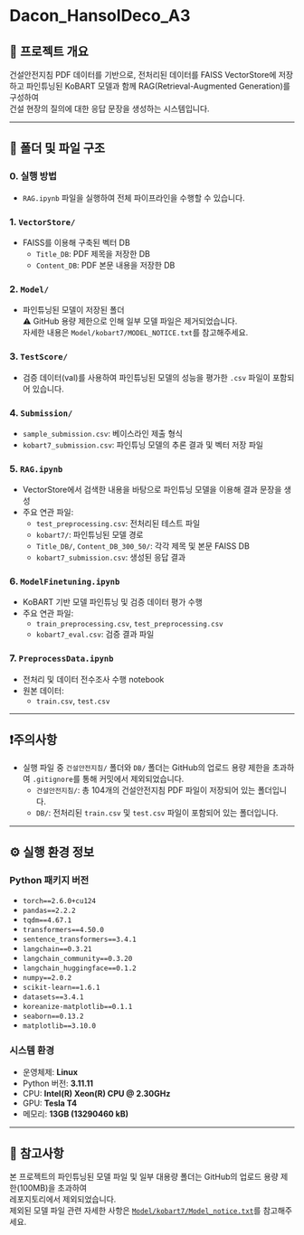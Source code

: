 # Dacon_HansolDeco_A3

## 📌 프로젝트 개요
건설안전지침 PDF 데이터를 기반으로, 전처리된 데이터를 FAISS VectorStore에 저장하고 
파인튜닝된 KoBART 모델과 함께 RAG(Retrieval-Augmented Generation)를 구성하여  
건설 현장의 질의에 대한 응답 문장을 생성하는 시스템입니다.

---

## 📁 폴더 및 파일 구조

### 0. 실행 방법
- `RAG.ipynb` 파일을 실행하여 전체 파이프라인을 수행할 수 있습니다.

### 1. `VectorStore/`
- FAISS를 이용해 구축된 벡터 DB
  - `Title_DB`: PDF 제목을 저장한 DB
  - `Content_DB`: PDF 본문 내용을 저장한 DB

### 2. `Model/`
- 파인튜닝된 모델이 저장된 폴더  
  ⚠️ GitHub 용량 제한으로 인해 일부 모델 파일은 제거되었습니다.  
  자세한 내용은 `Model/kobart7/MODEL_NOTICE.txt`를 참고해주세요.

### 3. `TestScore/`
- 검증 데이터(val)를 사용하여 파인튜닝된 모델의 성능을 평가한 `.csv` 파일이 포함되어 있습니다.

### 4. `Submission/`
- `sample_submission.csv`: 베이스라인 제출 형식
- `kobart7_submission.csv`: 파인튜닝 모델의 추론 결과 및 벡터 저장 파일

### 5. `RAG.ipynb`
- VectorStore에서 검색한 내용을 바탕으로 파인튜닝 모델을 이용해 결과 문장을 생성
- 주요 연관 파일:
  - `test_preprocessing.csv`: 전처리된 테스트 파일
  - `kobart7/`: 파인튜닝된 모델 경로
  - `Title_DB/`, `Content_DB_300_50/`: 각각 제목 및 본문 FAISS DB
  - `kobart7_submission.csv`: 생성된 응답 결과

### 6. `ModelFinetuning.ipynb`
- KoBART 기반 모델 파인튜닝 및 검증 데이터 평가 수행
- 주요 연관 파일:
  - `train_preprocessing.csv`, `test_preprocessing.csv`
  - `kobart7_eval.csv`: 검증 결과 파일

### 7. `PreprocessData.ipynb`
- 전처리 및 데이터 전수조사 수행 notebook
- 원본 데이터:
  - `train.csv`, `test.csv`

---

## ❗주의사항

- 실행 파일 중 `건설안전지침/` 폴더와 `DB/` 폴더는 GitHub의 업로드 용량 제한을 초과하여 `.gitignore`를 통해 커밋에서 제외되었습니다.
  - `건설안전지침/`: 총 104개의 건설안전지침 PDF 파일이 저장되어 있는 폴더입니다.
  - `DB/`: 전처리된 `train.csv` 및 `test.csv` 파일이 포함되어 있는 폴더입니다.

---

## ⚙️ 실행 환경 정보

### Python 패키지 버전

- `torch==2.6.0+cu124`
- `pandas==2.2.2`
- `tqdm==4.67.1`
- `transformers==4.50.0`
- `sentence_transformers==3.4.1`
- `langchain==0.3.21`
- `langchain_community==0.3.20`
- `langchain_huggingface==0.1.2`
- `numpy==2.0.2`
- `scikit-learn==1.6.1`
- `datasets==3.4.1`
- `koreanize-matplotlib==0.1.1`
- `seaborn==0.13.2`
- `matplotlib==3.10.0`

### 시스템 환경

- 운영체제: **Linux**
- Python 버전: **3.11.11**
- CPU: **Intel(R) Xeon(R) CPU @ 2.30GHz**
- GPU: **Tesla T4**
- 메모리: **13GB (13290460 kB)**

---

## 📩 참고사항

본 프로젝트의 파인튜닝된 모델 파일 및 일부 대용량 폴더는 GitHub의 업로드 용량 제한(100MB)을 초과하여  
레포지토리에서 제외되었습니다.  
제외된 모델 파일 관련 자세한 사항은 [`Model/kobart7/Model_notice.txt`](Model/kobart7/Model_notice.txt)를 참고해주세요.
